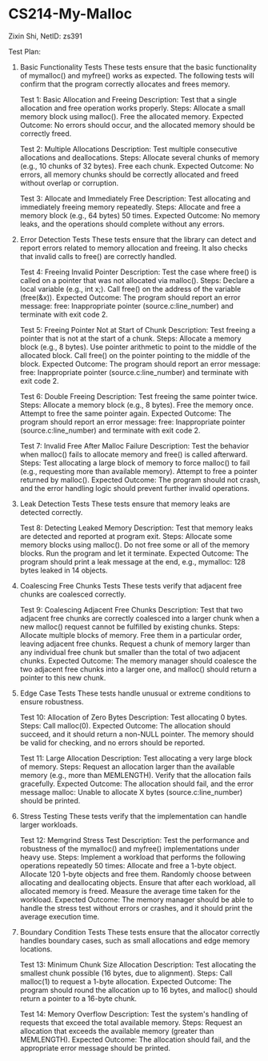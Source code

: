 # CS214-My-Malloc

Zixin Shi, NetID: zs391

Test Plan:
1. Basic Functionality Tests
    These tests ensure that the basic functionality of mymalloc() and myfree() works as expected. The following tests will confirm that the program correctly allocates and frees memory.
    
    Test 1: Basic Allocation and Freeing
    Description: Test that a single allocation and free operation works properly.
    Steps:
    Allocate a small memory block using malloc().
    Free the allocated memory.
    Expected Outcome: No errors should occur, and the allocated memory should be correctly freed.
    
    Test 2: Multiple Allocations
    Description: Test multiple consecutive allocations and deallocations.
    Steps:
    Allocate several chunks of memory (e.g., 10 chunks of 32 bytes).
    Free each chunk.
    Expected Outcome: No errors, all memory chunks should be correctly allocated and freed without overlap or corruption.
    
    Test 3: Allocate and Immediately Free
    Description: Test allocating and immediately freeing memory repeatedly.
    Steps:
    Allocate and free a memory block (e.g., 64 bytes) 50 times.
    Expected Outcome: No memory leaks, and the operations should complete without any errors.

2. Error Detection Tests
    These tests ensure that the library can detect and report errors related to memory allocation and freeing. It also checks that invalid calls to free() are correctly handled.
    
    Test 4: Freeing Invalid Pointer
    Description: Test the case where free() is called on a pointer that was not allocated via malloc().
    Steps:
    Declare a local variable (e.g., int x;).
    Call free() on the address of the variable (free(&x)).
    Expected Outcome: The program should report an error message: free: Inappropriate pointer (source.c:line_number) and terminate with exit code 2.

    Test 5: Freeing Pointer Not at Start of Chunk
    Description: Test freeing a pointer that is not at the start of a chunk.
    Steps:
    Allocate a memory block (e.g., 8 bytes).
    Use pointer arithmetic to point to the middle of the allocated block.
    Call free() on the pointer pointing to the middle of the block.
    Expected Outcome: The program should report an error message: free: Inappropriate pointer (source.c:line_number) and terminate with exit code 2.

    Test 6: Double Freeing
    Description: Test freeing the same pointer twice.
    Steps:
    Allocate a memory block (e.g., 8 bytes).
    Free the memory once.
    Attempt to free the same pointer again.
    Expected Outcome: The program should report an error message: free: Inappropriate pointer (source.c:line_number) and terminate with exit code 2.

    Test 7: Invalid Free After Malloc Failure
    Description: Test the behavior when malloc() fails to allocate memory and free() is called afterward.
    Steps:
    Test allocating a large block of memory to force malloc() to fail (e.g., requesting more than available memory).
    Attempt to free a pointer returned by malloc().
    Expected Outcome: The program should not crash, and the error handling logic should prevent further invalid operations.

3. Leak Detection Tests
    These tests ensure that memory leaks are detected correctly.
    
    Test 8: Detecting Leaked Memory
    Description: Test that memory leaks are detected and reported at program exit.
    Steps:
    Allocate some memory blocks using malloc().
    Do not free some or all of the memory blocks.
    Run the program and let it terminate.
    Expected Outcome: The program should print a leak message at the end, e.g., mymalloc: 128 bytes leaked in 14 objects.
   
4. Coalescing Free Chunks Tests
    These tests verify that adjacent free chunks are coalesced correctly.
    
    Test 9: Coalescing Adjacent Free Chunks
    Description: Test that two adjacent free chunks are correctly coalesced into a larger chunk when a new malloc() request cannot be fulfilled by existing chunks.
    Steps:
    Allocate multiple blocks of memory.
    Free them in a particular order, leaving adjacent free chunks.
    Request a chunk of memory larger than any individual free chunk but smaller than the total of two adjacent chunks.
    Expected Outcome: The memory manager should coalesce the two adjacent free chunks into a larger one, and malloc() should return a pointer to this new chunk.

5. Edge Case Tests
    These tests handle unusual or extreme conditions to ensure robustness.
    
    Test 10: Allocation of Zero Bytes
    Description: Test allocating 0 bytes.
    Steps:
    Call malloc(0).
    Expected Outcome: The allocation should succeed, and it should return a non-NULL pointer. The memory should be valid for checking, and no errors should be reported.
    
    Test 11: Large Allocation
    Description: Test allocating a very large block of memory.
    Steps:
    Request an allocation larger than the available memory (e.g., more than MEMLENGTH).
    Verify that the allocation fails gracefully.
    Expected Outcome: The allocation should fail, and the error message malloc: Unable to allocate X bytes (source.c:line_number) should be printed.

6. Stress Testing
    These tests verify that the implementation can handle larger workloads.
    
    Test 12: Memgrind Stress Test
    Description: Test the performance and robustness of the mymalloc() and myfree() implementations under heavy use.
    Steps:
    Implement a workload that performs the following operations repeatedly 50 times:
    Allocate and free a 1-byte object.
    Allocate 120 1-byte objects and free them.
    Randomly choose between allocating and deallocating objects.
    Ensure that after each workload, all allocated memory is freed.
    Measure the average time taken for the workload.
    Expected Outcome: The memory manager should be able to handle the stress test without errors or crashes, and it should print the average execution time.

7. Boundary Condition Tests
    These tests ensure that the allocator correctly handles boundary cases, such as small allocations and edge memory locations.
    
    Test 13: Minimum Chunk Size Allocation
    Description: Test allocating the smallest chunk possible (16 bytes, due to alignment).
    Steps:
    Call malloc(1) to request a 1-byte allocation.
    Expected Outcome: The program should round the allocation up to 16 bytes, and malloc() should return a pointer to a 16-byte chunk.
    
    Test 14: Memory Overflow
    Description: Test the system's handling of requests that exceed the total available memory.
    Steps:
    Request an allocation that exceeds the available memory (greater than MEMLENGTH).
    Expected Outcome: The allocation should fail, and the appropriate error message should be printed.
